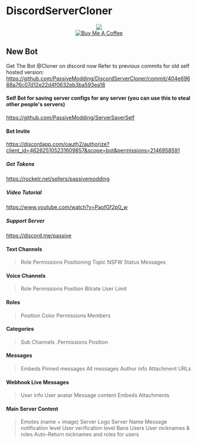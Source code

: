# DiscordServerCloner
<p align="center">
  </a>
   <a href="https://discordapp.com/oauth2/authorize?client_id=462625105231609857&scope=bot&permissions=2146958591"><img src="https://img.shields.io/badge/Invite-Cloner-7289DA.svg?longCache=true&style=flat-square&logo=discord"/></a>
   <br/>
   <a href="https://www.buymeacoffee.com/Passive" target="_blank"><img src="https://www.buymeacoffee.com/assets/img/custom_images/black_img.png" alt="Buy Me A Coffee" style="height: auto !important;width: auto !important;" ></a>
</p>
</p>

## New Bot
Get The Bot @Cloner on discord now
Refer to previous commits for old self hosted version:
https://github.com/PassiveModding/DiscordServerCloner/commit/404e69688a76c07d12e22d4f0632eb3ba593ea18

#### Self Bot for saving server configs for any server (you can use this to steal other people's servers)
https://github.com/PassiveModding/ServerSaverSelf
#### Bot Invite 
https://discordapp.com/oauth2/authorize?client_id=462625105231609857&scope=bot&permissions=2146958591
##### Get Tokens
https://rocketr.net/sellers/passivemodding
##### Video Tutorial
https://www.youtube.com/watch?v=PaofGf2p0_w
##### Support Server
https://discord.me/passive

#### Text Channels
>Role Permissions
>Positioning
>Topic
>NSFW Status
>Messages

#### Voice Channels
>Role Permissions
>Position
>Bitrate
>User Limit

#### Roles
>Position
>Color
>Permissions
>Members

#### Categories
>Sub Channels
.Permissions
>Position

#### Messages
>Embeds
>Pinned messages
>All messages
>Author info
>Attachment URLs

#### Webhook Live Messages
>User info
>User avatar
>Message content
>Embeds
>Attachments

#### Main Server Content
>Emotes (name + image)
>Server Logo
>Server Name
>Message notification level 
>User verification level
>Bans
>Users
>User nicknames & roles
>Auto-Return nicknames and roles for users
